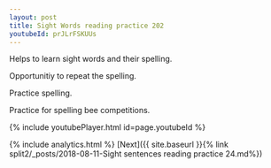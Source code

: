 ```yaml
---
layout: post
title: Sight Words reading practice 202
youtubeId: prJLrFSKUUs
---
```

 
 
Helps to learn sight words and their spelling.

Opportunitiy to repeat the spelling. 

Practice spelling. 
 
Practice for spelling bee competitions. 
 
{% include youtubePlayer.html id=page.youtubeId %}
 
 
{% include analytics.html %} 
[Next]({{ site.baseurl }}{% link  split2/_posts/2018-08-11-Sight sentences reading practice 24.md%})
 
